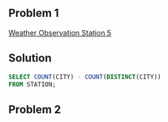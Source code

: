 ## Problem 1
[Weather Observation Station 5](https://www.hackerrank.com/challenges/weather-observation-station-4/problem?isFullScreen=true)

## Solution
```sql
SELECT COUNT(CITY) - COUNT(DISTINCT(CITY))
FROM STATION;
```


## Problem 2
